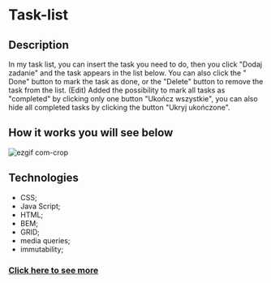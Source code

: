 # Task-list

## Description
In my task list, you can insert the task you need to do, then you click "Dodaj zadanie" and the task appears in the list below.
You can also click the " Done" button to mark the task as done, or the "Delete" button to remove the task from the list.
(Edit)
Added the possibility to mark all tasks as "completed" by clicking only one button "Ukończ wszystkie", you can also hide all completed tasks by clicking the button "Ukryj ukończone".

## How it works you will see below

![ezgif com-crop](https://github.com/Alekzann/Task-list/assets/134525143/4dc52a22-f76c-43fb-a51d-41fdacc34ec2)

## Technologies
- CSS;
- Java Script;
- HTML;
- BEM;
- GRID;
- media queries;
- immutability;

### [Click here to see more](https://alekzann.github.io/Task-list/)
